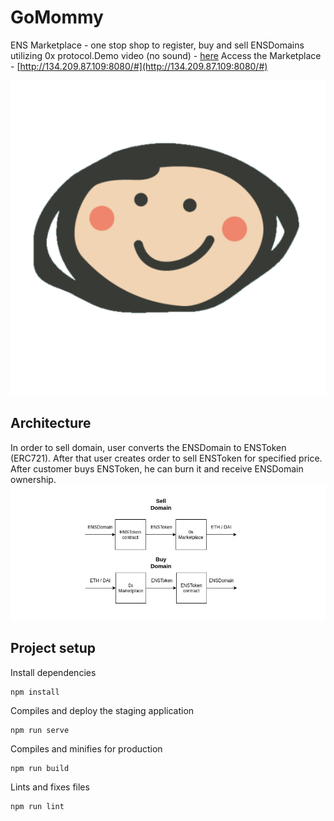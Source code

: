 # GoMommy
ENS Marketplace - one stop shop to register, buy and sell ENSDomains utilizing 0x protocol.Demo video (no sound) - [here](https://drive.google.com/file/d/1h_jI1mPeDgtVcDXJ_J3qq93r2Iry02H5/view)
Access the Marketplace - [http://134.209.87.109:8080/#](http://134.209.87.109:8080/#)

![](/public/gomommy.png)

## Architecture
In order to sell domain, user converts the ENSDomain to ENSToken (ERC721). After that user creates order to sell ENSToken for specified price.
After customer buys ENSToken, he can burn it and receive ENSDomain ownership.  
![](/public/Architecture.jpg)

## Project setup
Install dependencies
```
npm install
```
Compiles and deploy the staging application

```
npm run serve
```

Compiles and minifies for production
```
npm run build
```

Lints and fixes files
```
npm run lint
```
